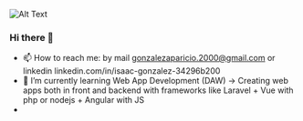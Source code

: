
![Alt Text](https://media.giphy.com/media/vFKqnCdLPNOKc/giphy.gif)
### Hi there 👋

- 📫 How to reach me: by mail gonzalezaparicio.2000@gmail.com or linkedin linkedin.com/in/isaac-gonzalez-34296b200
- 🌱 I’m currently learning Web App Development (DAW) -> Creating web apps both in front and backend with frameworks like Laravel + Vue with php or nodejs + Angular with JS
- 

<!--
**Isipisi00/Isipisi00** is a ✨ _special_ ✨ repository because its `README.md` (this file) appears on your GitHub profile.

Here are some ideas to get you started:

- 🔭 I’m currently working on ...
- 🌱 I’m currently learning ...
- 👯 I’m looking to collaborate on ...
- 🤔 I’m looking for help with ...
- 💬 Ask me about ...
- 📫 How to reach me: ...
- 😄 Pronouns: ...
- ⚡ Fun fact: ...
-->

